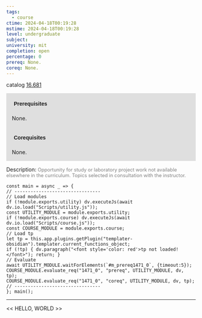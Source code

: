 ```yaml
---
tags:
  - course
ctime: 2024-04-18T00:19:28
mstime: 2024-04-18T00:19:28
level: undergraduate
subject: 
university: mit
completion: open
percentage: 0
prereq: None.
coreq: None.
---
```


catalog [16.681](http://student.mit.edu/catalog/m16b.html#16.681)

<span style="display: block; padding: 15px; background-color: rgb(100, 100, 100, 0.2);"><font id="m_prereq1471_0" style="display: block; font-family: Arial, sans-serif; font-weight: bold; padding: 5px">Prerequisites</font><br><span id="prereq1471_0">None.</span></span>
<span style="display: block; padding: 15px; background-color: rgb(100, 100, 100, 0.2);"><font id="m_coreq1471_0" style="display: block; font-family: Arial, sans-serif; font-weight: bold; padding: 5px">Corequisites</font><br><span id="coreq1471_0">None.</span></span>

<font style="">Description:</font>
<font style="color: grey; font-size: 0.8rem;">Opportunity for study or laboratory project work not available elsewhere in the curriculum. Topics selected in consultation with the instructor.</font>

```dataviewjs
const main = async _ => {
// --------------------------------
// Load modules
if (!module.exports.utility) dv.executeJs(await dv.io.load("Scripts/utility.js"));
const UTILITY_MODULE = module.exports.utility;
if (!module.exports.course) dv.executeJs(await dv.io.load("Scripts/course.js"));
const COURSE_MODULE = module.exports.course;
// Load tp
let tp = this.app.plugins.getPlugin("templater-obsidian").templater.current_functions_object;
if (!tp) { dv.paragraph("<font style='color: red'>tp not loaded!</font>"); return; }
// Evaluate
await UTILITY_MODULE.waitForElements(`#m_prereq1471_0`, {timeout:5});
COURSE_MODULE.evaluate_req("1471_0", "prereq", UTILITY_MODULE, dv, tp);
COURSE_MODULE.evaluate_req("1471_0", "coreq", UTILITY_MODULE, dv, tp);
// --------------------------------
}; main();
```

---

<< HELLO, WORLD >>
